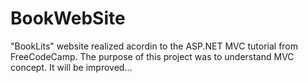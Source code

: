 # BookWebSite

"BookLits" website realized acordin to the ASP.NET MVC tutorial from FreeCodeCamp.
The purpose of this project was to understand MVC concept.
It will be improved...
